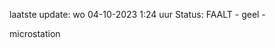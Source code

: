 laatste update: 
wo 04-10-2023  1:24   uur 
Status: FAALT - geel - 
<div class="service R">microstation</div>